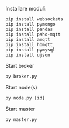 Installare moduli:
```
pip install websockets
pip install pymongo
pip install pandas
pip install paho-mqtt
pip install amqtt
pip install hbmqtt
pip install pymysql
pip install ujson
```

Start broker
```
py broker.py
```
Start node(s)
```
py node.py [id]
```
Start master
```
py master.py
```
